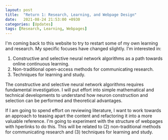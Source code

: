 ```yaml
---
layout: post
title:  "Return 1: Research, Learning, and Webpage Design"
date:   2021-08-24 21:53:00 +0930
categories: [Updates]
tags: [Research, Learning, Webpages]
---
```


I'm coming back to this website to try to restart some of my own learning and research.
My specific focuses have changed slightly. I'm interested in:

1. Constructive and selective neural network algorithms as a path towards online continuous learning.
2. Non-traditional open-access methods for communicating research.
3. Techniques for learning and study.

The constructive and selective neural network algorithms requires fundamental investigation.
I will put effort into simple mathematical and technical developments to understand how neuron construction and selection can be performed and theoretical advantages.

If I am going to spend effort on reviewing literature, I want to work towards an approach to teasing apart the content and refactoring it into a more valuable reference.
I'm going to experiment with the structure of webpages with hperlinks to do this. 
This will be related to (2) non-traditional methods for communicating research and (3) techniques for learning and study.
